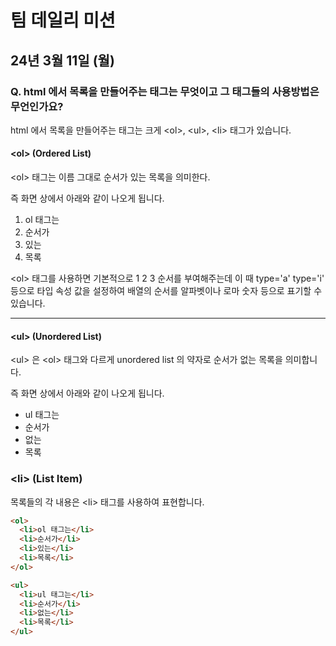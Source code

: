 # 팀 데일리 미션
## 24년 3월 11일 (월)

### Q. html 에서 목록을 만들어주는 태그는 무엇이고 그 태그들의 사용방법은 무언인가요?

html 에서 목록을 만들어주는 태그는 크게 \<ol\>, \<ul\>, \<li\> 태그가 있습니다.

#### \<ol\> (Ordered List)

\<ol\> 태그는 이름 그대로 순서가 있는 목록을 의미한다.

즉 화면 상에서 아래와 같이 나오게 됩니다.

<ol>
  <li>ol 태그는</li>
  <li>순서가</li>
  <li>있는</li>
  <li>목록</li>
</ol>

\<ol\> 태그를 사용하면 기본적으로 1 2 3 순서를 부여해주는데 이 때 type='a' type='i' 등으로 타입 속성 값을 설정하여 배열의 순서를 알파벳이나 로마 숫자 등으로 표기할 수 있습니다.

---

#### \<ul\> (Unordered List)

\<ul\> 은 \<ol\> 태그와 다르게 unordered list 의 약자로 순서가 없는 목록을 의미합니다.

즉 화면 상에서 아래와 같이 나오게 됩니다.

<ul>
  <li>ul 태그는</li>
  <li>순서가</li>
  <li>없는</li>
  <li>목록</li>
</ul>

### \<li\> (List Item)

목록들의 각 내용은 \<li\> 태그를 사용하여 표현합니다.

```html
<ol>
  <li>ol 태그는</li>
  <li>순서가</li>
  <li>있는</li>
  <li>목록</li>
</ol>
```

```html
<ul>
  <li>ul 태그는</li>
  <li>순서가</li>
  <li>없는</li>
  <li>목록</li>
</ul>
```
